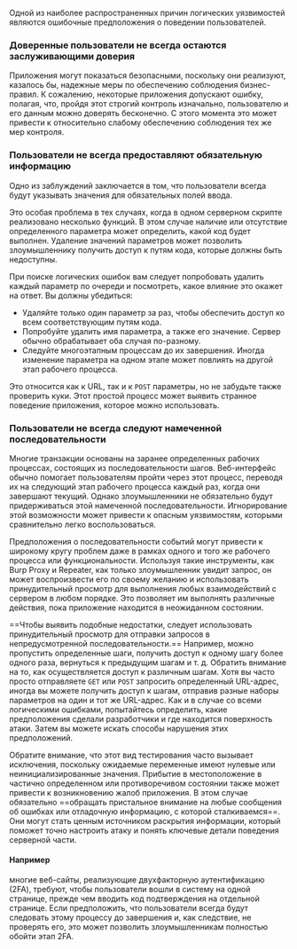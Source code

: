 
Одной из наиболее распространенных причин логических уязвимостей являются ошибочные предположения о поведении пользователей.

### Доверенные пользователи не всегда остаются заслуживающими доверия

Приложения могут показаться безопасными, поскольку они реализуют, казалось бы, надежные меры по обеспечению соблюдения бизнес-правил. К сожалению, некоторые приложения допускают ошибку, полагая, что, пройдя этот строгий контроль изначально, пользователю и его данным можно доверять бесконечно. С этого момента это может привести к относительно слабому обеспечению соблюдения тех же мер контроля.

### Пользователи не всегда предоставляют обязательную информацию

Одно из заблуждений заключается в том, что пользователи всегда будут указывать значения для обязательных полей ввода.

Это особая проблема в тех случаях, когда в одном серверном скрипте реализовано несколько функций. В этом случае наличие или отсутствие определенного параметра может определить, какой код будет выполнен. Удаление значений параметров может позволить злоумышленнику получить доступ к путям кода, которые должны быть недоступны.

При поиске логических ошибок вам следует попробовать удалить каждый параметр по очереди и посмотреть, какое влияние это окажет на ответ. Вы должны убедиться:

- Удаляйте только один параметр за раз, чтобы обеспечить доступ ко всем соответствующим путям кода.
- Попробуйте удалить имя параметра, а также его значение. Сервер обычно обрабатывает оба случая по-разному.
- Следуйте многоэтапным процессам до их завершения. Иногда изменение параметра на одном этапе может повлиять на другой этап рабочего процесса.

Это относится как к URL, так и к `POST` параметры, но не забудьте также проверить куки. Этот простой процесс может выявить странное поведение приложения, которое можно использовать.


### Пользователи не всегда следуют намеченной последовательности

Многие транзакции основаны на заранее определенных рабочих процессах, состоящих из последовательности шагов. Веб-интерфейс обычно помогает пользователям пройти через этот процесс, переводя их на следующий этап рабочего процесса каждый раз, когда они завершают текущий. Однако злоумышленники не обязательно будут придерживаться этой намеченной последовательности. Игнорирование этой возможности может привести к опасным уязвимостям, которыми сравнительно легко воспользоваться.

Предположения о последовательности событий могут привести к широкому кругу проблем даже в рамках одного и того же рабочего процесса или функциональности. Используя такие инструменты, как Burp Proxy и Repeater, как только злоумышленник увидит запрос, он может воспроизвести его по своему желанию и использовать принудительный просмотр для выполнения любых взаимодействий с сервером в любом порядке. Это позволяет им выполнять различные действия, пока приложение находится в неожиданном состоянии.

==Чтобы выявить подобные недостатки, следует использовать принудительный просмотр для отправки запросов в непредусмотренной последовательности.== Например, можно пропустить определенные шаги, получить доступ к одному шагу более одного раза, вернуться к предыдущим шагам и т. д. Обратить внимание на то, как осуществляется доступ к различным шагам. Хотя вы часто просто отправляете `GET` или `POST` запросить определенный URL-адрес, иногда вы можете получить доступ к шагам, отправив разные наборы параметров на один и тот же URL-адрес. Как и в случае со всеми логическими ошибками, попытайтесь определить, какие предположения сделали разработчики и где находится поверхность атаки. Затем вы можете искать способы нарушения этих предположений.

Обратите внимание, что этот вид тестирования часто вызывает исключения, поскольку ожидаемые переменные имеют нулевые или неинициализированные значения. Прибытие в местоположение в частично определенном или противоречивом состоянии также может привести к возникновению жалоб приложения. В этом случае обязательно ==обращать пристальное внимание на любые сообщения об ошибках или отладочную информацию, с которой сталкиваемся==. Они могут стать ценным источником раскрытия информации, который поможет точно настроить атаку и понять ключевые детали поведения серверной части.

#### Например
многие веб-сайты, реализующие двухфакторную аутентификацию (2FA), требуют, чтобы пользователи вошли в систему на одной странице, прежде чем вводить код подтверждения на отдельной странице. Если предположить, что пользователи всегда будут следовать этому процессу до завершения и, как следствие, не проверять его, это может позволить злоумышленникам полностью обойти этап 2FA.